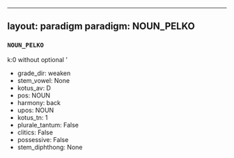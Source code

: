 
---
layout: paradigm
paradigm: NOUN_PELKO
---
### ` NOUN_PELKO `

k:0 without optional ’
* grade_dir: weaken
* stem_vowel: None
* kotus_av: D
* pos: NOUN
* harmony: back
* upos: NOUN
* kotus_tn: 1
* plurale_tantum: False
* clitics: False
* possessive: False
* stem_diphthong: None
